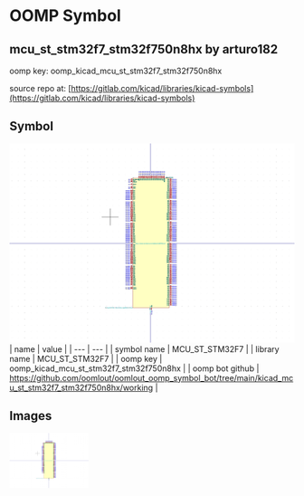 # OOMP Symbol  
## mcu_st_stm32f7_stm32f750n8hx  by arturo182  
  
oomp key: oomp_kicad_mcu_st_stm32f7_stm32f750n8hx  
  
source repo at: [https://gitlab.com/kicad/libraries/kicad-symbols](https://gitlab.com/kicad/libraries/kicad-symbols)  
## Symbol  
  
[![working.png](working_600.png)](working.png)  
| name | value | 
| --- | --- | 
| symbol name | MCU_ST_STM32F7 | 
| library name | MCU_ST_STM32F7 | 
| oomp key | oomp_kicad_mcu_st_stm32f7_stm32f750n8hx | 
| oomp bot github | https://github.com/oomlout/oomlout_oomp_symbol_bot/tree/main/kicad_mcu_st_stm32f7_stm32f750n8hx/working | 
## Images  
  
[![working.png](working_140.png)](working.png)  
